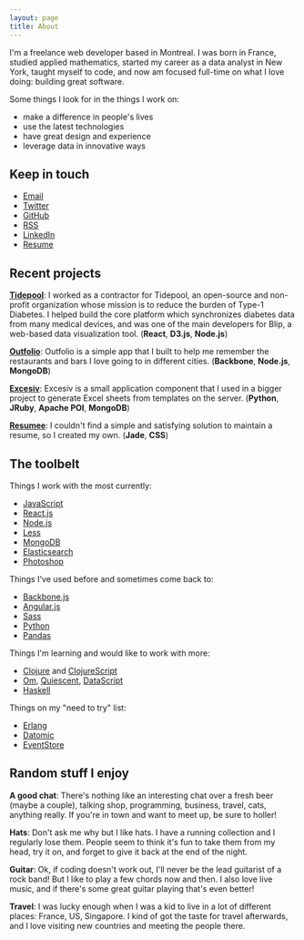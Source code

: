 ```yaml
---
layout: page
title: About
---
```


I'm a freelance web developer based in Montreal. I was born in France, studied applied mathematics, started my career as a data analyst in New York, taught myself to code, and now am focused full-time on what I love doing: building great software.

Some things I look for in the things I work on:

- make a difference in people's lives
- use the latest technologies
- have great design and experience
- leverage data in innovative ways

## Keep in touch

- [Email](mailto:hi@nicolashery.com)
- [Twitter](https://twitter.com/nicolas_hery)
- [GitHub](https://github.com/nicolashery)
- [RSS](/feed.xml)
- [LinkedIn](http://www.linkedin.com/in/nicolashery)
- [Resume](/nicolas-hery.pdf)

## Recent projects

**[Tidepool](http://tidepool.org/)**: I worked as a contractor for Tidepool, an open-source and non-profit organization whose mission is to reduce the burden of Type-1 Diabetes. I helped build the core platform which synchronizes diabetes data from many medical devices, and was one of the main developers for Blip, a web-based data visualization tool. (**React**, **D3.js**, **Node.js**)

**[Outfolio](http://outfol.io/)**: Outfolio is a simple app that I built to help me remember the restaurants and bars I love going to in different cities. (**Backbone**, **Node.js**, **MongoDB**)

**[Excesiv](https://github.com/nicolashery/excesiv)**: Excesiv is a small application component that I used in a bigger project to generate Excel sheets from templates on the server. (**Python**, **JRuby**, **Apache POI**, **MongoDB**)

**[Resumee](https://github.com/nicolashery/resumee)**: I couldn't find a simple and satisfying solution to maintain a resume, so I created my own. (**Jade**, **CSS**)

## The toolbelt

Things I work with the most currently:

- [JavaScript](http://en.wikipedia.org/wiki/JavaScript)
- [React.js](http://facebook.github.io/react/)
- [Node.js](http://nodejs.org/)
- [Less](http://lesscss.org/)
- [MongoDB](http://www.mongodb.org/)
- [Elasticsearch](http://www.elasticsearch.org/)
- [Photoshop](http://www.photoshop.com/)

Things I've used before and sometimes come back to:

- [Backbone.js](http://backbonejs.org/)
- [Angular.js](https://angularjs.org/)
- [Sass](http://sass-lang.com/)
- [Python](http://python.org/)
- [Pandas](http://pandas.pydata.org/)

Things I'm learning and would like to work with more:

- [Clojure](http://clojure.org/) and [ClojureScript](https://github.com/clojure/clojurescript)
- [Om](https://github.com/swannodette/om), [Quiescent](https://github.com/levand/quiescent), [DataScript](https://github.com/tonsky/datascript)
- [Haskell](http://www.haskell.org/haskellwiki/Haskell)

Things on my "need to try" list:

- [Erlang](http://www.erlang.org/)
- [Datomic](http://www.datomic.com/)
- [EventStore](http://geteventstore.com/)

## Random stuff I enjoy

**A good chat**: There's nothing like an interesting chat over a fresh beer (maybe a couple), talking shop, programming, business, travel, cats, anything really. If you're in town and want to meet up, be sure to holler!

**Hats**: Don't ask me why but I like hats. I have a running collection and I regularly lose them. People seem to think it's fun to take them from my head, try it on, and forget to give it back at the end of the night.

**Guitar**: Ok, if coding doesn't work out, I'll never be the lead guitarist of a rock band! But I like to play a few chords now and then. I also love live music, and if there's some great guitar playing that's even better!

**Travel**: I was lucky enough when I was a kid to live in a lot of different places: France, US, Singapore. I kind of got the taste for travel afterwards, and I love visiting new countries and meeting the people there.
